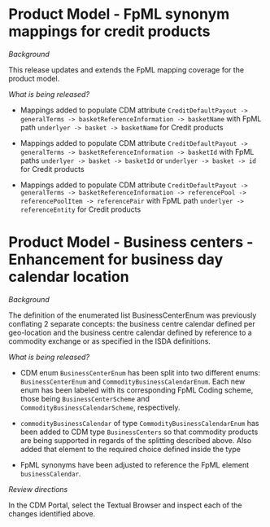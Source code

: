 # Product Model - FpML synonym mappings for credit products

_Background_

This release updates and extends the FpML mapping coverage for the product model.

_What is being released?_

- Mappings added to populate CDM attribute `CreditDefaultPayout -> generalTerms -> basketReferenceInformation -> basketName` with FpML path `underlyer -> basket -> basketName` for Credit products

- Mappings added to populate CDM attribute `CreditDefaultPayout -> generalTerms -> basketReferenceInformation -> basketId` with FpML paths `underlyer -> basket -> basketId` or `underlyer -> basket -> id` for Credit products

- Mappings added to populate CDM attribute `CreditDefaultPayout -> generalTerms -> basketReferenceInformation -> referencePool -> referencePoolItem -> referencePair` with FpML path `underlyer -> referenceEntity` for Credit products


# Product Model - Business centers - Enhancement for business day calendar location

_Background_

The  definition of the enumerated list BusinessCenterEnum was previously conflating 2 separate concepts: the business centre calendar defined per geo-location and the business centre calendar defined by reference to a commodity exchange or as  specified in the ISDA definitions.

_What is being released?_

- CDM enum `BusinessCenterEnum` has been split into two different enums: `BusinessCenterEnum` and `CommodityBusinessCalendarEnum`. Each new enum has been labeled with its corresponding FpML Coding scheme, those being `BusinessCenterScheme` and `CommodityBusinessCalendarScheme`, respectively.

- `commodityBusinessCalendar` of type `CommodityBusinessCalendarEnum` has been added to CDM type `BusinessCenters` so that commodity products are being supported in regards of the splitting described above. Also added that element to the required choice defined inside the type

- FpML synonyms have been adjusted to reference the FpML element `businessCalendar`.

_Review directions_

In the CDM Portal, select the Textual Browser and inspect each of the changes identified above.
